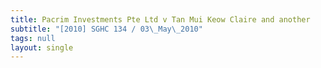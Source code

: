 ```yaml
---
title: Pacrim Investments Pte Ltd v Tan Mui Keow Claire and another
subtitle: "[2010] SGHC 134 / 03\_May\_2010"
tags: null
layout: single
---
```


